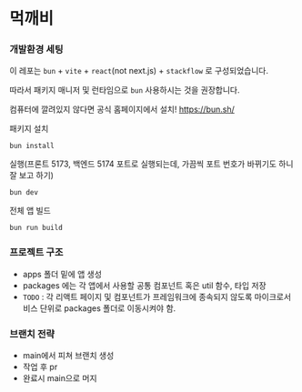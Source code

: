 # 먹깨비

### 개발환경 세팅
이 레포는 `bun` + `vite` + `react`(not next.js) + `stackflow` 로 구성되었습니다.

따라서 패키지 매니저 및 런타임으로 `bun` 사용하시는 것을 권장합니다.

컴퓨터에 깔려있지 않다면 공식 홈페이지에서 설치! https://bun.sh/

패키지 설치
```
bun install
```
실행(프론트 5173, 백엔드 5174 포트로 실행되는데, 가끔씩 포트 번호가 바뀌기도 하니 잘 보고 하기)
```
bun dev
```
전체 앱 빌드
```
bun run build
```

### 프로젝트 구조
- apps 폴더 밑에 앱 생성
- packages 에는 각 앱에서 사용할 공통 컴포넌트 혹은 util 함수, 타입 저장
- `TODO` : 각 리액트 페이지 및 컴포넌트가 프레임워크에 종속되지 않도록 마이크로서비스 단위로 packages 폴더로 이동시켜야 함.

### 브랜치 전략
- main에서 피쳐 브랜치 생성
- 작업 후 pr
- 완료시 main으로 머지

